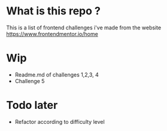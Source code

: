 
# What is this repo ?

This is a list of frontend challenges i've made from the website https://www.frontendmentor.io/home



# Wip
- Readme.md of challenges 1,2,3, 4
- Challenge 5

# Todo later
- Refactor according to difficulty level
